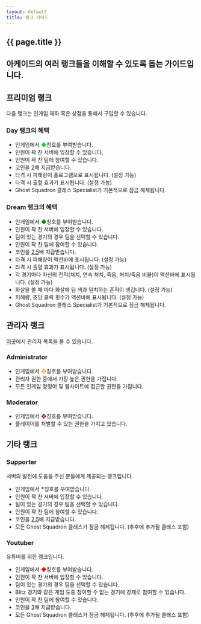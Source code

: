 ```yaml
---
layout: default
title: 랭크 가이드
---
```


<section class="banner">
    <div class="container">
        <div class="content">
            <h1 class="title">{{ page.title }}</h1>
            <h2 class="subtitle">아케이드의 여러 랭크들을 이해할 수 있도록 돕는 가이드입니다.</h2>
        </div>
        </div>
    </div>
</section>
<section class="content">
    <div class="container">
        <h2>프리미엄 랭크</h2>
        <p>다음 랭크는 인게임 재화 혹은 상점을 통해서 구입할 수 있습니다.</p>
        <h3>Day 랭크의 혜택</h3>
        <ul>
            <li>인게임에서 <span style="color: #0d2">◆</span>칭호를 부여받습니다.</li>
            <li>인원이 꽉 찬 서버에 입장할 수 있습니다.</li>
            <li>인원이 꽉 찬 팀에 참여할 수 있습니다.</li>
            <li>코인을 <u>2</u>배 지급받습니다.</li>
            <li>타격 시 피해량이 홀로그램으로 표시됩니다. (설정 가능)</li>
            <li>타격 시 출혈 효과가 표시됩니다. (설정 가능)</li>
            <li>Ghost Squadron 클래스 Specialist가 기본적으로 잠금 해제됩니다.</li>
        </ul>
        <h3>Dream 랭크의 혜택</h3>
        <ul>
            <li>인게임에서 <span style="color: #080">◆</span>칭호를 부여받습니다.</li>
            <li>인원이 꽉 찬 서버에 입장할 수 있습니다.</li>
            <li>팀이 있는 경기의 경우 팀을 선택할 수 있습니다.</li>
            <li>인원이 꽉 찬 팀에 참여할 수 있습니다.</li>
            <li>코인을 <u>2.5</u>배 지급받습니다.</li>
            <li>타격 시 피해량이 액션바에 표시됩니다. (설정 가능)</li>
            <li>타격 시 출혈 효과가 표시됩니다. (설정 가능)</li>
            <li>각 경기마다 자신의 전적(처치, 연속 처치, 죽음, 처치/죽음 비율)이 액션바에 표시됩니다. (설정 가능)</li>
            <li>화살을 쏠 때 마다 화살에 팀 색과 일치하는 흔적이 생깁니다. (설정 가능)</li>
            <li>피해량, 초당 클릭 횟수가 액션바에 표시됩니다. (설정 가능)</li>
            <li>Ghost Squadron 클래스 Specialist가 기본적으로 잠금 해제됩니다.</li>
        </ul>
        <h2>관리자 랭크</h2>
        <p><a href="{{ base_path }}/staff">이곳</a>에서 관리자 목록을 볼 수 있습니다.</p>
        <h3>Administrator</h3>
        <ul>
            <li>인게임에서 <span style="color: #f92">❖</span>칭호를 부여받습니다.</li>
            <li>관리자 권한 중에서 가장 높은 권한을 가집니다.</li>
            <li>모든 인게임 명령어 및 웹사이트에 접근할 권한을 가집니다.</li>
        </ul>
        <h3>Moderator</h3>
        <ul>
            <li>인게임에서 <span style="color: #800">❖</span>칭호를 부여받습니다.</li>
            <li>플레이어를 처벌할 수 있는 권한을 가지고 있습니다.</li>
        </ul>
        <h2>기타 랭크</h2>
        <h3>Supporter</h3>
        <p>서버의 발전에 도움을 주신 분들에게 제공되는 랭크입니다.</p>
        <ul>
            <li>인게임에서 <span style="color: #808; font-weight: 900">*</span>칭호를 부여받습니다.</li>
            <li>인원이 꽉 찬 서버에 입장할 수 있습니다.</li>
            <li>팀이 있는 경기의 경우 팀을 선택할 수 있습니다.</li>
            <li>인원이 꽉 찬 팀에 참여할 수 있습니다.</li>
            <li>코인을 <u>2.5</u>배 지급받습니다.</li>
            <li>모든 Ghost Squadron 클래스가 잠금 해제됩니다. (추후에 추가될 클래스 포함)</li>
        </ul>
        <h3>Youtuber</h3>
        <p>유튜버를 위한 랭크입니다.</p>
        <ul>
            <li>인게임에서 <span style="color: #f00">◆</span>칭호를 부여받습니다.</li>
            <li>인원이 꽉 찬 서버에 입장할 수 있습니다.</li>
            <li>팀이 있는 경기의 경우 팀을 선택할 수 있습니다.</li>
            <li>Blitz 경기와 같은 게임 도중 참여할 수 없는 경기에 강제로 참여할 수 있습니다.</li>
            <li>인원이 꽉 찬 팀에 참여할 수 있습니다.</li>
            <li>코인을 <u>3</u>배 지급받습니다.</li>
            <li>모든 Ghost Squadron 클래스가 잠금 해제됩니다. (추후에 추가될 클래스 포함)</li>
        </ul>
    </div>
</section>